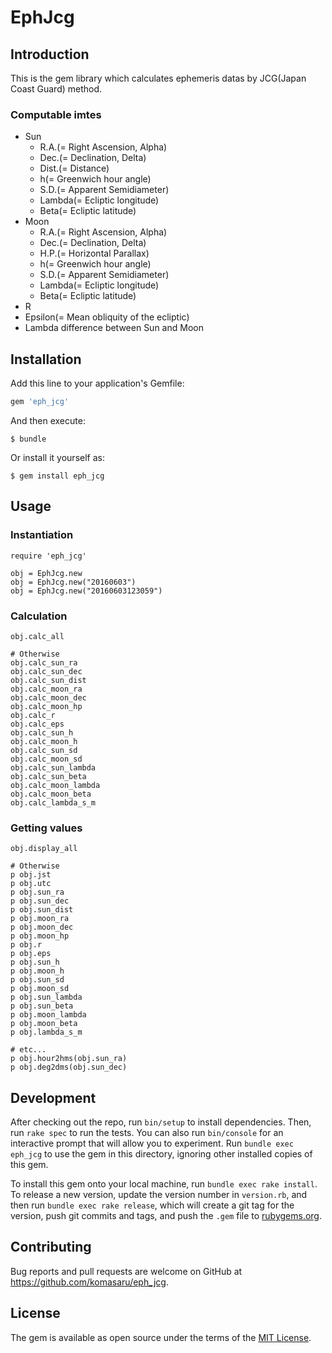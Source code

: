 # EphJcg

## Introduction

This is the gem library which calculates ephemeris datas by JCG(Japan Coast Guard) method.

### Computable imtes

* Sun
  - R.A.(= Right Ascension, Alpha)
  - Dec.(= Declination, Delta)
  - Dist.(= Distance)
  - h(= Greenwich hour angle)
  - S.D.(= Apparent Semidiameter)
  - Lambda(= Ecliptic longitude)
  - Beta(= Ecliptic latitude)
* Moon
  - R.A.(= Right Ascension, Alpha)
  - Dec.(= Declination, Delta)
  - H.P.(= Horizontal Parallax)
  - h(= Greenwich hour angle)
  - S.D.(= Apparent Semidiameter)
  - Lambda(= Ecliptic longitude)
  - Beta(= Ecliptic latitude)
* R
* Epsilon(= Mean obliquity of the ecliptic)
* Lambda difference between Sun and Moon

## Installation

Add this line to your application's Gemfile:

```ruby
gem 'eph_jcg'
```

And then execute:

    $ bundle

Or install it yourself as:

    $ gem install eph_jcg

## Usage

### Instantiation

    require 'eph_jcg'
    
    obj = EphJcg.new
    obj = EphJcg.new("20160603")
    obj = EphJcg.new("20160603123059")

### Calculation

    obj.calc_all
    
    # Otherwise
    obj.calc_sun_ra
    obj.calc_sun_dec
    obj.calc_sun_dist
    obj.calc_moon_ra
    obj.calc_moon_dec
    obj.calc_moon_hp
    obj.calc_r
    obj.calc_eps
    obj.calc_sun_h
    obj.calc_moon_h
    obj.calc_sun_sd
    obj.calc_moon_sd
    obj.calc_sun_lambda
    obj.calc_sun_beta
    obj.calc_moon_lambda
    obj.calc_moon_beta
    obj.calc_lambda_s_m

### Getting values

    obj.display_all
    
    # Otherwise
    p obj.jst
    p obj.utc
    p obj.sun_ra
    p obj.sun_dec
    p obj.sun_dist
    p obj.moon_ra
    p obj.moon_dec
    p obj.moon_hp
    p obj.r
    p obj.eps
    p obj.sun_h
    p obj.moon_h
    p obj.sun_sd
    p obj.moon_sd
    p obj.sun_lambda
    p obj.sun_beta
    p obj.moon_lambda
    p obj.moon_beta
    p obj.lambda_s_m
    
    # etc...
    p obj.hour2hms(obj.sun_ra)
    p obj.deg2dms(obj.sun_dec)

## Development

After checking out the repo, run `bin/setup` to install dependencies. Then, run `rake spec` to run the tests. You can also run `bin/console` for an interactive prompt that will allow you to experiment. Run `bundle exec eph_jcg` to use the gem in this directory, ignoring other installed copies of this gem.

To install this gem onto your local machine, run `bundle exec rake install`. To release a new version, update the version number in `version.rb`, and then run `bundle exec rake release`, which will create a git tag for the version, push git commits and tags, and push the `.gem` file to [rubygems.org](https://rubygems.org).

## Contributing

Bug reports and pull requests are welcome on GitHub at https://github.com/komasaru/eph_jcg.


## License

The gem is available as open source under the terms of the [MIT License](http://opensource.org/licenses/MIT).

